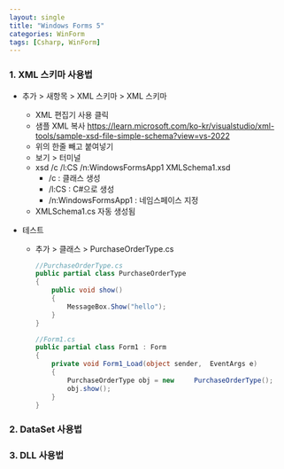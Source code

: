 ```yaml
---
layout: single
title: "Windows Forms 5"
categories: WinForm
tags: [Csharp, WinForm]
---
```


### 1. XML 스키마 사용법

- 추가 > 새항목 > XML 스키마 > XML 스키마
  - XML 편집기 사용 클릭
  - 샘플 XML 복사 <https://learn.microsoft.com/ko-kr/visualstudio/xml-tools/sample-xsd-file-simple-schema?view=vs-2022>
  - 위의 한줄 빼고 붙여넣기
  - 보기 > 터미널
  - xsd /c /l:CS /n:WindowsFormsApp1 XMLSchema1.xsd
    - /c : 클래스 생성
    - /l:CS : C#으로 생성
    - /n:WindowsFormsApp1 : 네임스페이스 지정
  - XMLSchema1.cs 자동 생성됨

- 테스트
  - 추가 > 클래스 > PurchaseOrderType.cs

    ```csharp
    //PurchaseOrderType.cs 
    public partial class PurchaseOrderType
    {
        public void show()
        {
            MessageBox.Show("hello");
        }
    }
    ```

    ```csharp
    //Form1.cs 
    public partial class Form1 : Form
    {
        private void Form1_Load(object sender,  EventArgs e)
        {
            PurchaseOrderType obj = new     PurchaseOrderType();
            obj.show();
        }
    }
    ```

### 2. DataSet 사용법

### 3. DLL 사용법
